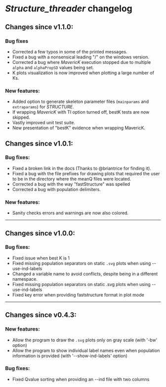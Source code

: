 # *Structure_threader* changelog

## Changes since v1.1.0:

### Bug fixes
* Corrected a few typos in some of the printed messages.
* Fixed a bug with a nonsensical leading "/" on the windows version.
* Corrected a bug where *MavericK* execution stopped due to multiple `alpha` and `alphaPropSD` values being set.
* K plots visualization is now improved when plotting a large number of Ks.

### New features:
* Added option to generate skeleton parameter files (`mainparams` and `extraparams`) for *STRUCTURE*.
* If wrapping *MavericK* with TI option turned off, bestK tests are now skipped.
* Vastly improved unit test suite.
* New presentation of "bestK" evidence when wrapping MavericK.


## Changes since v1.0.1:

### Bug fixes:
* Fixed a broken link in the docs (Thanks to @briantrice for finding it).
* Fixed a bug with the file prefixes for drawing plots that required the user to be in the directory where the meanQ files were located.
* Corrected a bug with the way "fastStructure" was spelled
* Corrected a bug with population delimiters.

### New features:
* Sanity checks errors and warnings are now also colored.

---

## Changes since v1.0.0:

### Bug fixes:
* Fixed issue when best K is 1
* Fixed missing population separators on static `.svg` plots when using --use-ind-labels
* Changed a variable name to avoid conflicts, despite being in a different namespace.
* Fixed missing population separators on static .svg plots when using --use-ind-labels
* Fixed key error when providing faststructure format in plot mode

---

## Changes since v0.4.3:

### New features:
* Allow the program to draw the `.svg` plots only on gray scale (with '-bw' option)
* Allow the program to show individual label names even when population information is provided (with '--show-ind-labels' option)

### Bug fixes:
* Fixed Qvalue sorting when providing an --ind file with two columns
